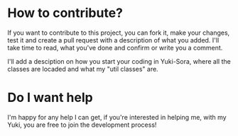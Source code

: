 # How to contribute?
If you want to contribute to this project, you can fork it, make your changes, test it and create a pull request with a description of what you added. I'll take time to read, what you've done and confirm or write you a comment. 

I'll add a desciption on how you start your coding in Yuki-Sora, where all the classes are locaded and what my "util classes" are.

# Do I want help
I'm happy for any help I can get, if you're interested in helping me, with my Yuki, you are free to join the development process!

